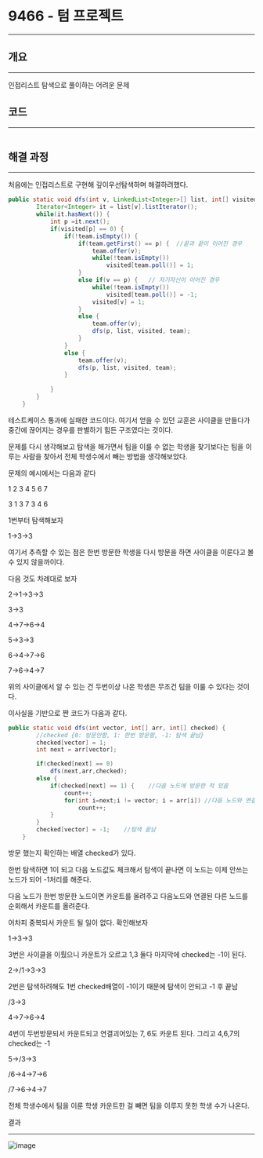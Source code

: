 # 9466 - 텀 프로젝트

---

## 개요

---

인접리스트 탐색으로 풀이하는 어려운 문제

## 코드

---

```java

```

## 해결 과정

---

처음에는 인접리스트로 구현해 깊이우선탐색하며 해결하려했다.

```java
public static void dfs(int v, LinkedList<Integer>[] list, int[] visited, LinkedList<Integer> team) {
        Iterator<Integer> it = list[v].listIterator();
        while(it.hasNext()) {
            int p =it.next();
            if(visited[p] == 0) {
                if(!team.isEmpty()) {
                    if(team.getFirst() == p) {  //끝과 끝이 이어진 경우
                        team.offer(v);
                        while(!team.isEmpty()) 
                            visited[team.poll()] = 1;   
                    }
                    else if(v == p) {   // 자기자신이 이어진 경우
                        while(!team.isEmpty()) 
                            visited[team.poll()] = -1;
                        visited[v] = 1;
                    }
                    else {
                        team.offer(v);
                        dfs(p, list, visited, team);
                    }
                }
                else {
                    team.offer(v);
                    dfs(p, list, visited, team);
                }
                
            }
        }
    }
```

테스트케이스 통과에 실패한 코드이다. 여기서 얻을 수 있던 교훈은 사이클을 만들다가 중간에 끊어지는 경우를 판별하기 힘든 구조였다는 것이다.

문제를 다시 생각해보고 탐색을 해가면서 팀을 이룰 수 없는 학생을 찾기보다는 팀을 이루는 사람을 찾아서 전체 학생수에서 빼는 방법을 생각해보았다.

문제의 예시에서는 다음과 같다

1 2 3 4 5 6 7

3 1 3 7 3 4 6

1번부터 탐색해보자

1→3→3

여기서 추측할 수 있는 점은 한번 방문한 학생을 다시 방문을 하면 사이클을 이룬다고 볼 수 있지 않을까이다.

다음 것도 차례대로 보자

2→1→3→3

3→3

4→7→6→4

5→3→3

6→4→7→6

7→6→4→7

위의 사이클에서 알 수 있는 건 두번이상 나온 학생은 무조건 팀을 이룰 수 있다는 것이다.

이사실을 기반으로 짠 코드가 다음과 같다.

```java
public static void dfs(int vector, int[] arr, int[] checked) {
        //checked {0: 방문안함, 1: 한번 방문함, -1: 탐색 끝남}
        checked[vector] = 1;
        int next = arr[vector];

        if(checked[next] == 0)
            dfs(next,arr,checked);
        else {
            if(checked[next] == 1) {    //다음 노드에 방문한 적 있음
                count++;
                for(int i=next;i != vector; i = arr[i]) //다음 노드와 연결된 다른 노드들도 같은 팀
                    count++;
            }
        }
        checked[vector] = -1;    //탐색 끝남
    }
```

방문 했는지 확인하는 배열 checked가 있다.

한번 탐색하면 1이 되고 다음 노드값도 체크해서 탐색이 끝나면 이 노드는 이제 안쓰는 노드가 되어 -1처리를 해준다.

다음 노드가 한번 방문한 노드이면 카운트를 올려주고 다음노드와 연결된 다른 노드를 순회해서 카운트를 올려준다.

어차피 중복되서 카운트 될 일이 없다. 확인해보자

1→3→3

3번은 사이클을 이뤘으니 카운트가 오르고 1,3 둘다 마지막에 checked는 -1이 된다.

2→/1→3→3

2번은 탐색하려해도 1번 checked배열이 -1이기 때문에 탐색이 안되고 -1 후 끝남

/3→3

4→7→6→4

4번이 두번방문되서 카운트되고 연결괴어있는 7, 6도 카운트 된다. 그리고 4,6,7의 checked는 -1

5→/3→3

/6→4→7→6

/7→6→4→7

전체 학생수에서 팀을 이룬 학생 카운트한 걸 빼면 팀을 이루지 못한 학생 수가 나온다.

결과

---
![image](https://user-images.githubusercontent.com/47655983/99707155-6a094c80-2adf-11eb-87c6-e8c9a4e7bdb5.png)